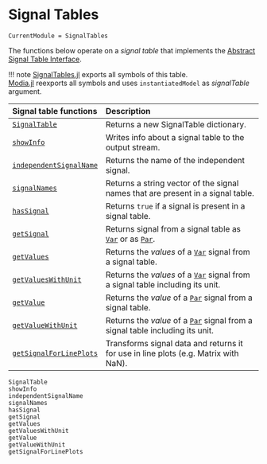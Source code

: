 # Signal Tables

```@meta
CurrentModule = SignalTables
```

The functions below operate on a *signal table* that implements the [Abstract Signal Table Interface](@ref).

!!! note
    [SignalTables.jl](https://github.com/ModiaSim/SignalTables.jl) exports all symbols of this table.\
    [Modia.jl](https://github.com/ModiaSim/Modia.jl) reexports all symbols and uses `instantiatedModel` as *signalTable* argument.

| Signal table functions          | Description                                                                                    |
|:--------------------------------|:-----------------------------------------------------------------------------------------------|
| [`SignalTable`](@ref)           | Returns a new SignalTable dictionary.                                                          |
| [`showInfo`](@ref)              | Writes info about a signal table to the output stream.                                         |
| [`independentSignalName`](@ref) | Returns the name of the independent signal.                                                    |
| [`signalNames`](@ref)           | Returns a string vector of the signal names that are present in a signal table.                |
| [`hasSignal`](@ref)             | Returns `true` if a signal is present in a signal table.                                       |
| [`getSignal`](@ref)             | Returns signal from a signal table as [`Var`](@ref) or as [`Par`](@ref).                       |
| [`getValues`](@ref)             | Returns the *values* of a [`Var`](@ref) signal from a signal table.                            |
| [`getValuesWithUnit`](@ref)     | Returns the *values* of a [`Var`](@ref) signal from a signal table including its unit.         |
| [`getValue`](@ref)              | Returns the *value* of a [`Par`](@ref) signal  from a signal table.                            |
| [`getValueWithUnit`](@ref)      | Returns the *value* of a [`Par`](@ref) signal from a signal table including its unit.          | 
| [`getSignalForLinePlots`](@ref) | Transforms signal data and returns it for use in line plots (e.g. Matrix with NaN).            |


```@docs
SignalTable
showInfo
independentSignalName
signalNames
hasSignal
getSignal
getValues
getValuesWithUnit
getValue
getValueWithUnit
getSignalForLinePlots
```
